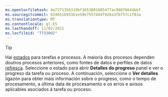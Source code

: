```yaml
---
ms.openlocfilehash: 4e7271356319bf3653801085477ac98876644bbf
ms.sourcegitcommit: 834651b933b1e50e7557d44f926a3fb757c1f83a
ms.translationtype: MT
ms.contentlocale: gl-ES
ms.lasthandoff: 11/02/2021
ms.locfileid: "7733002"
---
```

> [!TIP] 
> Hai [estados](../audience-insights/system.md#status-definitions) para tarefas e procesos. A maioría dos procesos dependen doutros procesos anteriores, como fontes de datos e perfiles de datos [refresca](../audience-insights/system.md#refresh-processes). Seleccione o estado para abrir **Detalles do progreso** panel e ver o progreso da tarefa ou proceso. A continuación, seleccione o **Ver detalles** ligazón para obter máis información sobre o progreso, como o tempo de procesamento, a última data de procesamento e os erros e avisos aplicables asociados á tarefa ou proceso.

